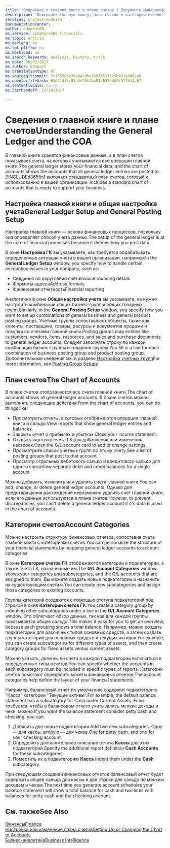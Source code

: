 ```yaml
---
title: "Подробнее о главной книге и плане счетов | Документы Майкрософт"
description: "Описывает главную книгу, план счетов и категории счетов."
services: project-madeira
documentationcenter: 
author: edupont04
ms.service: dynamics365-financials
ms.topic: article
ms.devlang: na
ms.tgt_pltfrm: na
ms.workload: na
ms.search.keywords: analysis, history, track
ms.date: 06/02/2017
ms.author: edupont
ms.translationtype: HT
ms.sourcegitcommit: 2c13559bb3dc44cdb61697f5135c5b931e34d2a8
ms.openlocfilehash: 63d414f4c81a9e20b4bb81b632edd9c91fb34a87
ms.contentlocale: ru-ru
ms.lasthandoff: 12/14/2017

---
```

# <a name="understanding-the-general-ledger-and-the-coa"></a><span data-ttu-id="21bbc-103">Сведения о главной книге и плане счетов</span><span class="sxs-lookup"><span data-stu-id="21bbc-103">Understanding the General Ledger and the COA</span></span>
<span data-ttu-id="21bbc-104">В главной книге хранятся финансовые данные, а в план счетов показывает счета, на которых учитываются все операции главной книги.</span><span class="sxs-lookup"><span data-stu-id="21bbc-104">The general ledger stores your financial data, and the chart of accounts shows the accounts that all general ledger entries are posted to.</span></span> [!INCLUDE[d365fin](includes/d365fin_md.md)]<span data-ttu-id="21bbc-105"> включает стандартный план счетов, готовый к использованию в вашей организации.</span><span class="sxs-lookup"><span data-stu-id="21bbc-105"> includes a standard chart of accounts that is ready to support your business.</span></span>

## <a name="general-ledger-setup-and-general-posting-setup"></a><span data-ttu-id="21bbc-106">Настройка главной книги и общая настройка учета</span><span class="sxs-lookup"><span data-stu-id="21bbc-106">General Ledger Setup and General Posting Setup</span></span>
<span data-ttu-id="21bbc-107">Настройка главной книги — основа финансовых процессов, поскольку она определяет способ учета данных.</span><span class="sxs-lookup"><span data-stu-id="21bbc-107">The setup of the general ledger is at the core of financial processes because it defines how you post data.</span></span>  

<span data-ttu-id="21bbc-108">В окне **Настройка ГК** вы указываете, как требуется обрабатывать определенные ситуации учета в вашей организации, например:</span><span class="sxs-lookup"><span data-stu-id="21bbc-108">In the **General Ledger Setup** window, you specify how to handle certain accounting issues in your company, such as:</span></span>  

* <span data-ttu-id="21bbc-109">Сведения об округлении счета</span><span class="sxs-lookup"><span data-stu-id="21bbc-109">Invoice rounding details</span></span>  
* <span data-ttu-id="21bbc-110">Форматы адреса</span><span class="sxs-lookup"><span data-stu-id="21bbc-110">Address formats</span></span>  
* <span data-ttu-id="21bbc-111">Финансовая отчетность</span><span class="sxs-lookup"><span data-stu-id="21bbc-111">Financial reporting</span></span>  

<span data-ttu-id="21bbc-112">Аналогично в окне **Общая настройка учета** вы указываете, ка нужно настроить комбинации общих бизнес-групп и общих товарных групп.</span><span class="sxs-lookup"><span data-stu-id="21bbc-112">Similarly, in the **General Posting Setup** window, you specify how you want to set up combinations of general business and general product posting groups.</span></span> <span data-ttu-id="21bbc-113">Учетные группы сопоставляют объекты, такие как клиенты, поставщики, товары, ресурсы и документов продажи и покупки со счетами главной книги.</span><span class="sxs-lookup"><span data-stu-id="21bbc-113">Posting groups map entities like customers, vendors, items, resources, and sales and purchase documents to general ledger accounts.</span></span> <span data-ttu-id="21bbc-114">Следует заполнять строку по каждой комбинации бизнес-группы и товарной группы.</span><span class="sxs-lookup"><span data-stu-id="21bbc-114">You fill in a line for each combination of business posting group and product posting group.</span></span> <span data-ttu-id="21bbc-115">Дополнительные сведения см. в разделе [Настройка учетных групп](finance-posting-groups.md)</span><span class="sxs-lookup"><span data-stu-id="21bbc-115">For more information, see [Posting Group Setups](finance-posting-groups.md)</span></span>  

## <a name="the-chart-of-accounts"></a><span data-ttu-id="21bbc-116">План счетов</span><span class="sxs-lookup"><span data-stu-id="21bbc-116">The Chart of Accounts</span></span>
<span data-ttu-id="21bbc-117">В плане счетов отображаются все счета главной книги.</span><span class="sxs-lookup"><span data-stu-id="21bbc-117">The chart of accounts shows all general ledger accounts.</span></span> <span data-ttu-id="21bbc-118">В плане счетов можно выполнять следующие действия:</span><span class="sxs-lookup"><span data-stu-id="21bbc-118">From the chart of accounts, you can do things like:</span></span>  

* <span data-ttu-id="21bbc-119">Просмотреть отчеты, в которых отображаются операции главной книги и сальдо.</span><span class="sxs-lookup"><span data-stu-id="21bbc-119">View reports that show general ledger entries and balances.</span></span>  
* <span data-ttu-id="21bbc-120">Закрыть отчет о прибылях и убытках.</span><span class="sxs-lookup"><span data-stu-id="21bbc-120">Close your income statement.</span></span>  
* <span data-ttu-id="21bbc-121">Открыть карточку счета ГК для добавления или изменения настроек.</span><span class="sxs-lookup"><span data-stu-id="21bbc-121">Open the G/L account card to add or change settings.</span></span>  
* <span data-ttu-id="21bbc-122">Просмотрите список учетных групп по этому счету.</span><span class="sxs-lookup"><span data-stu-id="21bbc-122">See a list of posting groups that post to that account.</span></span>
* <span data-ttu-id="21bbc-123">Просмотр отдельных дебетового сальдо и кредитового сальдо для одного счета</span><span class="sxs-lookup"><span data-stu-id="21bbc-123">View separate debit and credit balances for a single account</span></span>  

<span data-ttu-id="21bbc-124">Можно добавить, изменить или удалить счета главной книги.</span><span class="sxs-lookup"><span data-stu-id="21bbc-124">You can add, change, or delete general ledger accounts.</span></span> <span data-ttu-id="21bbc-125">Однако для предотвращения расхождений невозможно удалить счет главной книги, если его данные используются в плане счетов.</span><span class="sxs-lookup"><span data-stu-id="21bbc-125">However, to prevent discrepancies, you can't delete a general ledger account if it's data is used in the chart of accounts.</span></span>  

## <a name="account-categories"></a><span data-ttu-id="21bbc-126">Категории счетов</span><span class="sxs-lookup"><span data-stu-id="21bbc-126">Account Categories</span></span>
<span data-ttu-id="21bbc-127">Можно настроить структуру финансовых отчетов, сопоставив счета главной книги с категориями счетов.</span><span class="sxs-lookup"><span data-stu-id="21bbc-127">You can personalize the structure of your financial statements by mapping general ledger accounts to account categories.</span></span>  

<span data-ttu-id="21bbc-128">В окне **Категории счетов ГК** отображаются категории и подкатегории, а также счета ГК, назначенные им.</span><span class="sxs-lookup"><span data-stu-id="21bbc-128">The **G/L Account Categories** window shows your categories and subcategories, and the G/L accounts that are assigned to them.</span></span> <span data-ttu-id="21bbc-129">Вы можете создать новые подкатегории и назначить их существующим счетам.</span><span class="sxs-lookup"><span data-stu-id="21bbc-129">You can create new subcategories and assign those categories to existing accounts.</span></span>  

<span data-ttu-id="21bbc-130">Группы категорий создаются с помощью отступа подкатегорий под строкой в окне **Категории счетов ГК**.</span><span class="sxs-lookup"><span data-stu-id="21bbc-130">You create a category group by indenting other subcategories under a line in the **G/L Account Categories** window.</span></span> <span data-ttu-id="21bbc-131">Это облегчает обзор данных, так как для каждой группы показывается общее сальдо.</span><span class="sxs-lookup"><span data-stu-id="21bbc-131">This makes it easy for you to get an overview, because each grouping shows a total balance.</span></span> <span data-ttu-id="21bbc-132">Например, можно создать подкатегории для различных типов основных средств, а затем создать группы категорий для основных средств и текущих активов.</span><span class="sxs-lookup"><span data-stu-id="21bbc-132">For example, you can create subcategories for different types of assets, and then create category groups for fixed assets versus current assets.</span></span>  

<span data-ttu-id="21bbc-133">Можно указать, должны ли счета в каждой подкатегории включаться в определенные типы отчетов.</span><span class="sxs-lookup"><span data-stu-id="21bbc-133">You can specify whether the accounts in each subcategory must be included in specific types of reports.</span></span> <span data-ttu-id="21bbc-134">Категории счетов помогают определить макеты финансовых отчетов.</span><span class="sxs-lookup"><span data-stu-id="21bbc-134">The account categories help define the layout of your financial statements.</span></span>  

<span data-ttu-id="21bbc-135">Например, балансовый отчет по умолчанию содержит подкатегорию "Касса" категории "Текущие активы".</span><span class="sxs-lookup"><span data-stu-id="21bbc-135">For example, the default balance statement has a subcategory for Cash under Current Assets.</span></span> <span data-ttu-id="21bbc-136">Если требуется, чтобы в балансовом отчете учитывались мелкие доходы и чеки, можно:</span><span class="sxs-lookup"><span data-stu-id="21bbc-136">If you want the balance statement consider petty cash and checking, you can:</span></span>  

1. <span data-ttu-id="21bbc-137">Добавить две новые подкатегории.</span><span class="sxs-lookup"><span data-stu-id="21bbc-137">Add two new subcategories.</span></span> <span data-ttu-id="21bbc-138">Одну — для кассы, вторую — для чеков.</span><span class="sxs-lookup"><span data-stu-id="21bbc-138">One for petty cash, and one for your checking account.</span></span>  
2. <span data-ttu-id="21bbc-139">Определить дополнительное описание отчета **Кассы** для этих подкатегорий.</span><span class="sxs-lookup"><span data-stu-id="21bbc-139">Specify the additional report definition **Cash Accounts** for these subcategories.</span></span>  
3. <span data-ttu-id="21bbc-140">Поместить их в подкатегорию **Касса**.</span><span class="sxs-lookup"><span data-stu-id="21bbc-140">Indent them under the **Cash** subcategory.</span></span>  

<span data-ttu-id="21bbc-141">При следующем создании финансовых отчетов балансовый отчет будет содержать общее сальдо для кассы и две строки для сальдо по мелким доходам и чекам.</span><span class="sxs-lookup"><span data-stu-id="21bbc-141">The next time you generate account schedules your balance statement will show a total balance for cash and two lines with balances for petty cash and the checking account.</span></span>  

## <a name="see-also"></a><span data-ttu-id="21bbc-142">См. также</span><span class="sxs-lookup"><span data-stu-id="21bbc-142">See Also</span></span>
[<span data-ttu-id="21bbc-143">Финансы</span><span class="sxs-lookup"><span data-stu-id="21bbc-143">Finance</span></span>](finance.md)  
[<span data-ttu-id="21bbc-144">Настройка или изменение плана счетов</span><span class="sxs-lookup"><span data-stu-id="21bbc-144">Setting Up or Changing the Chart of Accounts</span></span>](finance-setup-chart-accounts.md)  
[<span data-ttu-id="21bbc-145">Бизнес-аналитика</span><span class="sxs-lookup"><span data-stu-id="21bbc-145">Business Intelligence</span></span>](bi.md)  

